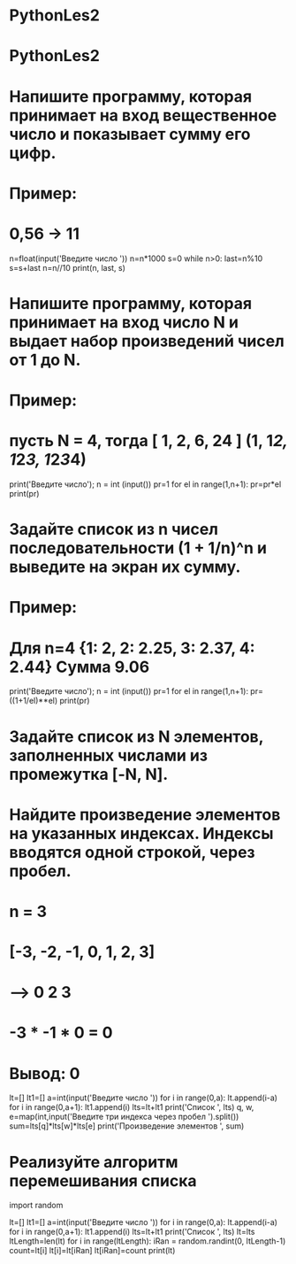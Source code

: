 ﻿# PythonLes2
# PythonLes2
# Напишите программу, которая принимает на вход вещественное число и показывает сумму его цифр.
# Пример:
# 0,56 -> 11

n=float(input('Введите число '))
n=n*1000
s=0
while n>0:
    last=n%10
    s=s+last
    n=n//10
    print(n, last, s)

# Напишите программу, которая принимает на вход число N и выдает набор произведений чисел от 1 до N.
# Пример:
# пусть N = 4, тогда [ 1, 2, 6, 24 ] (1, 1*2, 1*2*3, 1*2*3*4)

print('Введите число');
n = int (input())
pr=1
for el in range(1,n+1):
    pr=pr*el
    print(pr)

# Задайте список из n чисел последовательности (1 + 1/n)^n и выведите на экран их сумму.
# Пример:
# Для n=4 {1: 2, 2: 2.25, 3: 2.37, 4: 2.44} Сумма 9.06

print('Введите число');
n = int (input())
pr=1
for el in range(1,n+1):
    pr=((1+1/el)**el)
    print(pr)

# Задайте список из N элементов, заполненных числами из промежутка [-N, N].
# Найдите произведение элементов на указанных индексах. Индексы вводятся одной строкой, через пробел.
# n = 3
# [-3, -2, -1, 0, 1, 2, 3]
# --> 0 2 3
# -3 * -1 * 0 = 0
# Вывод: 0

lt=[]
lt1=[]
a=int(input('Введите число '))
for i in range(0,a):
    lt.append(i-a)
for i in range(0,a+1):
    lt1.append(i)
lts=lt+lt1
print('Список ', lts)
q, w, e=map(int,input('Введите три индекса через пробел ').split())
sum=lts[q]*lts[w]*lts[e]
print('Произведение элементов ', sum)

# Реализуйте алгоритм перемешивания списка

import random


lt=[]
lt1=[]
a=int(input('Введите число '))
for i in range(0,a):
    lt.append(i-a)
for i in range(0,a+1):
    lt1.append(i)
lts=lt+lt1
print('Список ', lts)
lt=lts
ltLength=len(lt)
for i in range(ltLength):
    iRan = random.randint(0, ltLength-1)
    count=lt[i]
    lt[i]=lt[iRan]
    lt[iRan]=count
print(lt)
